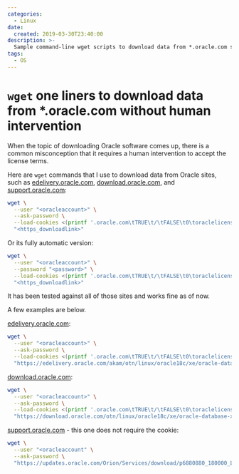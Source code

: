 ```yaml
---
categories:
  - Linux
date:
  created: 2019-03-30T23:40:00
description: >-
  Sample command-line wget scripts to download data from *.oracle.com sites without human intervention.
tags:
  - OS
---
```


# `wget` one liners to download data from \*.oracle.com without human intervention

When the topic of downloading Oracle software comes up, there is a common misconception that it requires a human intervention to accept the license terms.

<!-- more -->

Here are `wget` commands that I use to download data from Oracle sites, such as [edelivery.oracle.com](https://edelivery.oracle.com), [download.oracle.com](https://download.oracle.com), and [support.oracle.com](https://support.oracle.com):

```bash
wget \
  --user "<oracleaccount>" \
  --ask-password \
  --load-cookies <(printf '.oracle.com\tTRUE\t/\tFALSE\t0\toraclelicense\taccept-securebackup-cookie') \
  "<https_downloadlink>"
```

Or its fully automatic version:

```bash
wget \
  --user "<oracleaccount>" \
  --password "<password>" \
  --load-cookies <(printf '.oracle.com\tTRUE\t/\tFALSE\t0\toraclelicense\taccept-securebackup-cookie') \
  "<https_downloadlink>"
```

It has been tested against all of those sites and works fine as of now.

A few examples are below.

[edelivery.oracle.com](https://edelivery.oracle.com):

```bash
wget \
  --user "<oracleaccount>" \
  --ask-password \
  --load-cookies <(printf '.oracle.com\tTRUE\t/\tFALSE\t0\toraclelicense\taccept-securebackup-cookie') \
  "https://edelivery.oracle.com/akam/otn/linux/oracle18c/xe/oracle-database-xe-18c-1.0-1.x86_64.rpm"
```

[download.oracle.com](https://download.oracle.com):

```bash
wget \
  --user "<oracleaccount>" \
  --ask-password \
  --load-cookies <(printf '.oracle.com\tTRUE\t/\tFALSE\t0\toraclelicense\taccept-securebackup-cookie') \
  "https://download.oracle.com/otn/linux/oracle18c/xe/oracle-database-xe-18c-1.0-1.x86_64.rpm"
```

[support.oracle.com](https://support.oracle.com) - this one does not require the cookie:

```bash
wget \
  --user "<oracleaccount" \
  --ask-password \
  "https://updates.oracle.com/Orion/Services/download/p6880880_180000_Linux-x86-64.zip?aru=22569537&patch_file=p6880880_180000_Linux-x86-64.zip"
```
